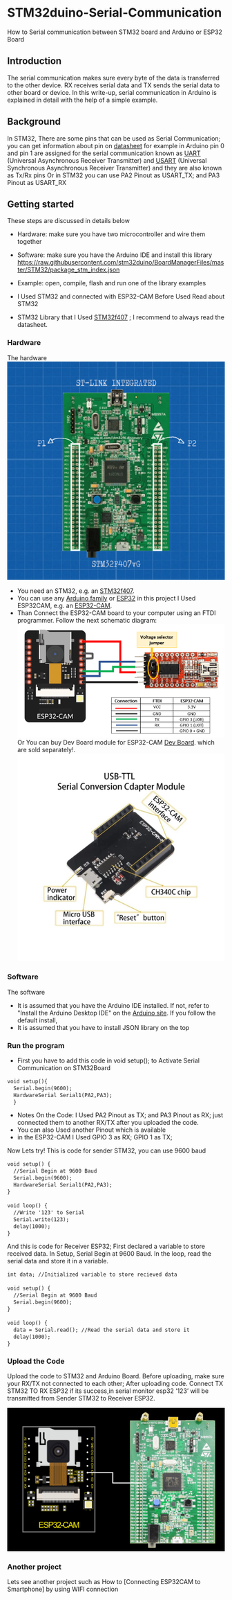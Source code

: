 # STM32duino-Serial-Communication

How to Serial communication between STM32 board and Arduino or ESP32 Board

## Introduction

The serial communication makes sure every byte of the data is transferred to the other device. 
RX receives serial data and TX sends the serial data to other board or device. 
In this write-up, serial communication in Arduino is explained in detail with the help of a simple example.

## Background

In STM32, There are some pins that can be used as Serial Communication; you can get information about pin on [datasheet](https://www.st.com/resource/en/datasheet/dm00037051.pdf)
for example in Arduino pin 0 and pin 1 are assigned for the serial communication known as 
[UART](https://www.techopedia.com/definition/3669/universal-asynchronous-receivertransmitter-uart) (Universal Asynchronous Receiver Transmitter) and 
[USART](https://www.techopedia.com/definition/9850/universal-synchronousasynchronous-receivertransmitter-usart) (Universal Synchronous Asynchronous Receiver Transmitter) 
and they are also known as Tx/Rx pins
Or in STM32 you can use PA2 Pinout as USART_TX; and PA3 Pinout as USART_RX

## Getting started

These steps are discussed in details below

 - Hardware: make sure you have two microcontroller and wire them together
 - Software: make sure you have the Arduino IDE and install this library 
   https://raw.githubusercontent.com/stm32duino/BoardManagerFiles/master/STM32/package_stm_index.json
 - Example: open, compile, flash and run one of the library examples

- I Used STM32 and connected with ESP32-CAM
Before Used Read about STM32
- STM32 Library that I Used [STM32f407](https://www.renesas.com/us/en/document/dst/ra4m3-group-datasheet?r=1400806) ; I recommend to always read the datasheet.

### Hardware
The hardware 
![STM32](STM32.png)
 - You need an STM32, e.g. an [STM32f407](https://www.st.com/en/microcontrollers-microprocessors/stm32f407-417.html#overview).
 - You can use any [Arduino family](https://www.arduino.cc/en/hardware) or [ESP32](https://cdn.sparkfun.com/assets/7/8/e/4/f/esp32-s2_datasheet.pdf)
 in this project I Used ESP32CAM, e.g. an [ESP32-CAM](https://makeradvisor.com/esp32-camera-cam-boards-review-comparison/).
 - Than Connect the ESP32-CAM board to your computer using an FTDI programmer. Follow the next schematic diagram: 
 ![ConnectoFTDI](ESPToFTDI.png)
   Or You can buy Dev Board module for ESP32-CAM [Dev Board](https://www.lazada.co.id/products/esp32-cam-dev-board-usb-to-ttl-ch340-camera-ov2640-esp-32-esp-32-i5080040515.html). which are sold separately!.
![BoardMOD](Board-mod.jpg)

### Software
The software 
 - It is assumed that you have the Arduino IDE installed. If not, refer to "Install the Arduino Desktop IDE" 
   on the [Arduino site](https://www.arduino.cc/en/Guide/HomePage). If you follow the default install, 
 - It is assumed that you have to install JSON library on the top


### Run the program

- First you have to add this code in void setup(); to Activate Serial Communication on STM32Board  

```
void setup(){
  Serial.begin(9600);
  HardwareSerial Serial1(PA2,PA3);
  }
```
- Notes On the Code: I Used PA2 Pinout as TX; and PA3 Pinout as RX; just connected them to another RX/TX after you uploaded the code.
- You can also Used another Pinout which is available 
- in the ESP32-CAM I Used GPIO 3 as RX; GPIO 1 as TX;

Now Lets try!
This is code for sender STM32, you can use 9600 baud
```
void setup() {
  //Serial Begin at 9600 Baud
  Serial.begin(9600);
  HardwareSerial Serial1(PA2,PA3);
}

void loop() {
  //Write '123' to Serial
  Serial.write(123);
  delay(1000);
}
```
And this is code for Receiver ESP32; First declared a variable to store received data. In Setup, Serial Begin at 9600 Baud. In the loop, read the serial data and store it in a variable.

```
int data; //Initialized variable to store recieved data

void setup() {
  //Serial Begin at 9600 Baud 
  Serial.begin(9600);
}

void loop() {
  data = Serial.read(); //Read the serial data and store it
  delay(1000);
}
```

### Upload the Code
Upload the code to STM32 and Arduino Board. 
Before uploading, make sure your RX/TX not connected to each other;
After uploading code. Connect TX STM32 TO RX ESP32 if its success,in serial monitor esp32 ‘123’ will be transmitted from Sender STM32 to Receiver ESP32. 

![BoardMOD](SerialCom.png)

### Another project 
Lets see another project such as How to [Connecting ESP32CAM to Smartphone] by using WIFI connection 
